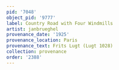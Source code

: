 ```yaml
---
pid: '7048'
object_pid: '9777'
label: Country Road with Four Windmills
artist: janbrueghel
provenance_date: '1925'
provenance_location: Paris
provenance_text: Frits Lugt (Lugt 1028)
collection: provenance
order: '2388'
---
```

